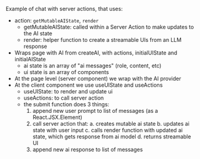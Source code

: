 Example of chat with server actions, that uses:

- action: `getMutableAIState`, `render`
  - getMutableAIState: called within a Server Action to make updates to the AI state
  - render: helper function to create a streamable UIs from an LLM response
- Wraps page with AI from createAI, with actions, initialUIState and initialAIState
  - ai state is an array of "ai messages" (role, content, etc)
  - ui state is an array of components
- At the page level (server component) we wrap with the AI provider
- At the client component we use useUIState and useActions
  - useUIState: to render and update ui
  - useActions: to call server action
  - the submit function does 3 things:
    1. append new user prompt to list of messages (as a React.JSX.Element)
    2. call server action that:
      a. creates mutable ai state
      b. updates ai state with user input
      c. calls render function with updated ai state, which gets response from ai model
      d. returns streamable UI
    3. append new ai response to list of messages